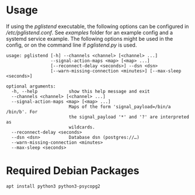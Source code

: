 Usage
=====

If using the *pglistend* executable, the following options can be
configured in */etc/pglistend.conf*. See *examples* folder for an example config
and a systemd service example. The following options might be used in the
config, or on the command line if *pglistend.py* is used.

    usage: pglistend [-h] --channels <channel> [<channel> ...]
                     --signal-action-maps <map> [<map> ...]
                     [--reconnect-delay <seconds>] --dsn <dsn>
                     [--warn-missing-connection <minutes>] [--max-sleep <seconds>]

    optional arguments:
      -h, --help            show this help message and exit
      --channels <channel> [<channel> ...]
      --signal-action-maps <map> [<map> ...]
                            Maps of the form 'signal_payload=/bin/a /bin/b'. For
                            the signal_payload '*' and '?' are interpreted as
                            wildcards.
      --reconnect-delay <seconds>
      --dsn <dsn>           Database dsn (postgres://…)
      --warn-missing-connection <minutes>
      --max-sleep <seconds>

Required Debian Packages
========================

    apt install python3 python3-psycopg2
